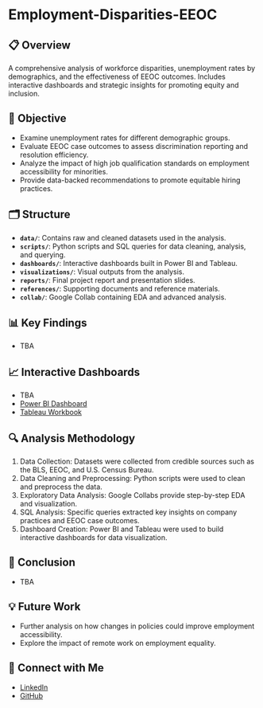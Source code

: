 # **Employment-Disparities-EEOC**

## 📋 Overview
A comprehensive analysis of workforce disparities, unemployment rates by demographics, and the effectiveness of EEOC outcomes. Includes interactive dashboards and strategic insights for promoting equity and inclusion.

## 🎯 Objective 
- Examine unemployment rates for different demographic groups.
- Evaluate EEOC case outcomes to assess discrimination reporting and resolution efficiency.
- Analyze the impact of high job qualification standards on employment accessibility for minorities.
- Provide data-backed recommendations to promote equitable hiring practices.

## 🗂️ Structure
- **`data/`**: Contains raw and cleaned datasets used in the analysis.
- **`scripts/`**: Python scripts and SQL queries for data cleaning, analysis, and querying.
- **`dashboards/`**: Interactive dashboards built in Power BI and Tableau.
- **`visualizations/`**: Visual outputs from the analysis.
- **`reports/`**: Final project report and presentation slides.
- **`references/`**: Supporting documents and reference materials.
- **`collab/`**: Google Collab containing EDA and advanced analysis.

## 📊 Key Findings
- TBA

## 📈 Interactive Dashboards
- TBA
- [Power BI Dashboard](dashboard_link)
- [Tableau Workbook](workbook_link)

## 🔍 Analysis Methodology
1. Data Collection: Datasets were collected from credible sources such as the BLS, EEOC, and U.S. Census Bureau.
2. Data Cleaning and Preprocessing: Python scripts were used to clean and preprocess the data.
3. Exploratory Data Analysis: Google Collabs provide step-by-step EDA and visualization.
4. SQL Analysis: Specific queries extracted key insights on company practices and EEOC case outcomes.
5. Dashboard Creation: Power BI and Tableau were used to build interactive dashboards for data visualization.

## 📑 Conclusion
- TBA

## 💡 Future Work
- Further analysis on how changes in policies could improve employment accessibility.
- Explore the impact of remote work on employment equality.

## 🤝 Connect with Me
- [LinkedIn](https://www.LinkedIn.com/In/hillaryhwaga7)
- [GitHub]([github_profile_link](https://github.com/AmondiHwa))
